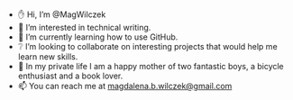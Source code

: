 - ✋ Hi, I’m @MagWilczek
- 👀 I’m interested in technical writing.
- 📝 I’m currently learning how to use GitHub.
- ❔ I’m looking to collaborate on interesting projects that would help me learn new skills.
- 🏡 In my private life I am a happy mother of two fantastic boys, a bicycle enthusiast and a book lover.
- 📫 You can reach me at magdalena.b.wilczek@gmail.com

<!---
MagWilczek/MagWilczek is a ✨ special ✨ repository because its `README.md` (this file) appears on your GitHub profile.
You can click the Preview link to take a look at your changes.
--->
